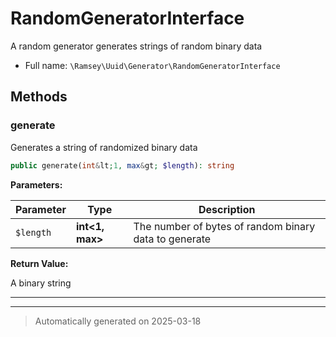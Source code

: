 
# RandomGeneratorInterface

A random generator generates strings of random binary data



* Full name: `\Ramsey\Uuid\Generator\RandomGeneratorInterface`



## Methods


### generate

Generates a string of randomized binary data

```php
public generate(int&lt;1, max&gt; $length): string
```








**Parameters:**

| Parameter | Type | Description |
|-----------|------|-------------|
| `$length` | **int<1, max>** | The number of bytes of random binary data to generate |


**Return Value:**

A binary string




***


***
> Automatically generated on 2025-03-18
